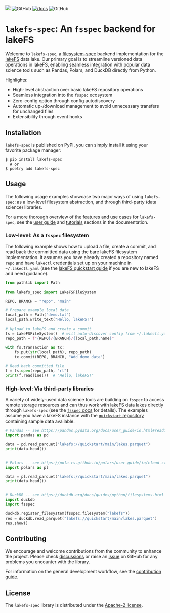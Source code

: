[![](https://img.shields.io/pypi/v/lakefs-spec)](https://pypi.org/project/lakefs-spec) ![GitHub](https://img.shields.io/github/license/appliedAI-Initiative/lakefs-spec) [![docs](https://img.shields.io/badge/docs-latest-blue)](https://lakefs-spec.org)
 ![GitHub](https://img.shields.io/github/stars/appliedAI-Initiative/lakefs-spec)

# `lakefs-spec`: An `fsspec` backend for lakeFS

Welcome to `lakefs-spec`, a [filesystem-spec](https://github.com/fsspec/filesystem_spec) backend implementation for the [lakeFS](https://lakefs.io/) data lake.
Our primary goal is to streamline versioned data operations in lakeFS, enabling seamless integration with popular data science tools such as Pandas, Polars, and DuckDB directly from Python.

Highlights:

- High-level abstraction over basic lakeFS repository operations
- Seamless integration into the `fsspec` ecosystem
- Zero-config option through config autodiscovery
- Automatic up-/download management to avoid unnecessary transfers for unchanged files
- Extensibility through event hooks

## Installation

`lakefs-spec` is published on PyPI, you can simply install it using your favorite package manager:

```shell
$ pip install lakefs-spec
  # or
$ poetry add lakefs-spec
```

## Usage

The following usage examples showcase two major ways of using `lakefs-spec`: as a low-level filesystem abstraction, and through third-party (data science) libraries.

For a more thorough overview of the features and use cases for `lakefs-spec`, see the [user guide](https://lakefs-spec.org/latest/guides/overview/) and [tutorials](https://lakefs-spec.org/latest/guides/tutorials/) sections in the documentation.

### Low-level: As a `fsspec` filesystem 

The following example shows how to upload a file, create a commit, and read back the committed data using the bare lakeFS filesystem implementation.
It assumes you have already created a repository named `repo` and have `lakectl` credentials set up on your machine in `~/.lakectl.yaml` (see the [lakeFS quickstart guide](https://docs.lakefs.io/quickstart/) if you are new to lakeFS and need guidance).

```python
from pathlib import Path

from lakefs_spec import LakeFSFileSystem

REPO, BRANCH = "repo", "main"

# Prepare example local data
local_path = Path("demo.txt")
local_path.write_text("Hello, lakeFS!")

# Upload to lakeFS and create a commit
fs = LakeFSFileSystem()  # will auto-discover config from ~/.lakectl.yaml
repo_path = f"{REPO}/{BRANCH}/{local_path.name}"

with fs.transaction as tx:
    fs.put(str(local_path), repo_path)
    tx.commit(REPO, BRANCH, "Add demo data")

# Read back committed file
f = fs.open(repo_path, "rt")
print(f.readline())  # "Hello, lakeFS!"
```

### High-level: Via third-party libraries

A variety of widely-used data science tools are building on `fsspec` to access remote storage resources and can thus work with lakeFS data lakes directly through `lakefs-spec` (see the [`fsspec` docs](https://filesystem-spec.readthedocs.io/en/latest/#who-uses-fsspec) for details).
The examples assume you have a lakeFS instance with the [`quickstart` repository](https://docs.lakefs.io/quickstart/launch.html) containing sample data available.

```python
# Pandas -- see https://pandas.pydata.org/docs/user_guide/io.html#reading-writing-remote-files
import pandas as pd

data = pd.read_parquet("lakefs://quickstart/main/lakes.parquet")
print(data.head())


# Polars -- see https://pola-rs.github.io/polars/user-guide/io/cloud-storage/
import polars as pl

data = pl.read_parquet("lakefs://quickstart/main/lakes.parquet")
print(data.head())


# DuckDB -- see https://duckdb.org/docs/guides/python/filesystems.html
import duckdb
import fsspec

duckdb.register_filesystem(fsspec.filesystem("lakefs"))
res = duckdb.read_parquet("lakefs://quickstart/main/lakes.parquet")
res.show()
```

## Contributing

We encourage and welcome contributions from the community to enhance the project.
Please check [discussions](https://github.com/appliedAI-Initiative/lakefs-spec/discussions) or raise an [issue](https://github.com/appliedAI-Initiative/lakefs-spec/issues) on GitHub for any problems you encounter with the library.

For information on the general development workflow, see the [contribution guide](CONTRIBUTING.md).

## License

The `lakefs-spec` library is distributed under the [Apache-2 license](https://github.com/appliedAI-Initiative/lakefs-spec/blob/main/LICENSE).
